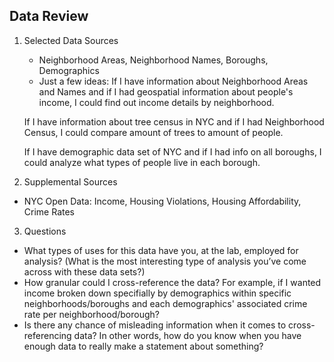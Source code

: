 ## Data Review
1. Selected Data Sources
   - Neighborhood Areas, Neighborhood Names, Boroughs, Demographics
   - Just a few ideas: 
   If I have information about Neighborhood Areas and Names and if I had geospatial information about people's income, I could find out income details by neighborhood.

	If I have information about tree census in NYC and if I had Neighborhood Census, I could compare amount of trees to amount of people.

	If I have demographic data set of NYC and if I had info on all boroughs, I could analyze what types of people live in each borough.

2. Supplemental Sources

  - NYC Open Data: Income, Housing Violations, Housing Affordability, Crime Rates

3. Questions

  - What types of uses for this data have you, at the lab, employed for analysis? (What is the most interesting type of analysis you’ve come across with these data sets?)
  - How granular could I cross-reference the data?  For example, if I wanted income broken down specifially by demographics within specific neighborhoods/boroughs and each demographics' associated crime rate per neighborhood/borough?
  - Is there any chance of misleading information when it comes to cross-referencing data?  In other words, how do you know when you have enough data to really make a statement about something?